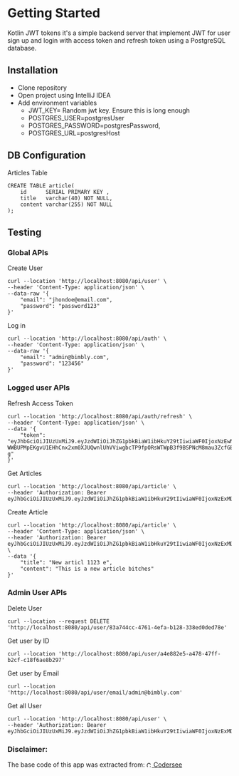 # Getting Started

Kotlin JWT tokens it's a simple backend server that implement JWT for user sign up and login with access token and refresh token using a PostgreSQL database.

## Installation

- Clone repository
- Open project using IntelliJ IDEA
- Add environment variables 
  - JWT_KEY= Random jwt key. Ensure this is long enough
  - POSTGRES_USER=postgresUser
  - POSTGRES_PASSWORD=postgresPassword,
  - POSTGRES_URL=postgresHost

## DB Configuration

Articles Table

```roomsql
CREATE TABLE article(
    id      SERIAL PRIMARY KEY ,
    title   varchar(40) NOT NULL,
    content varchar(255) NOT NULL
);
```

## Testing

### Global APIs

Create User
```shell
curl --location 'http://localhost:8080/api/user' \
--header 'Content-Type: application/json' \
--data-raw '{
    "email": "jhondoe@email.com",
    "password": "password123"
}'
```

Log in 
```shell
curl --location 'http://localhost:8080/api/auth' \
--header 'Content-Type: application/json' \
--data-raw '{
    "email": "admin@bimbly.com",
    "password": "123456"
}'
```

### Logged user APIs

Refresh Access Token
```shell
curl --location 'http://localhost:8080/api/auth/refresh' \
--header 'Content-Type: application/json' \
--data '{
    "token": "eyJhbGciOiJIUzUxMiJ9.eyJzdWIiOiJhZG1pbkBiaW1ibHkuY29tIiwiaWF0IjoxNzEwNzUwNjI2LCJleHAiOjE3MTA4MzcwMjZ9.mWq-WWBUPMpEKgvU1EHhCnx2xm0XJUQwnlUhVViwgbcTP9fpORsWTWpB3f9BSPNcM8mau3ZcfGBNoX521Uj4-g"
}'
```

Get Articles
```shell
curl --location 'http://localhost:8080/api/article' \
--header 'Authorization: Bearer eyJhbGciOiJIUzUxMiJ9.eyJzdWIiOiJhZG1pbkBiaW1ibHkuY29tIiwiaWF0IjoxNzExMDExMjI3LCJleHAiOjE3MTEwMTQ4Mjd9.RvS39ec0kBXddQX9YKHkUAMDNMgGECH10kmwehvBGQM24CJCyV_UxehEXAIaCxrUsMmvl_jDRuiAV3s3PPpdfg'
```

Create Article
```shell
curl --location 'http://localhost:8080/api/article' \
--header 'Content-Type: application/json' \
--header 'Authorization: Bearer eyJhbGciOiJIUzUxMiJ9.eyJzdWIiOiJhZG1pbkBiaW1ibHkuY29tIiwiaWF0IjoxNzExMDExMjI3LCJleHAiOjE3MTEwMTQ4Mjd9.RvS39ec0kBXddQX9YKHkUAMDNMgGECH10kmwehvBGQM24CJCyV_UxehEXAIaCxrUsMmvl_jDRuiAV3s3PPpdfg' \
--data '{
    "title": "New articl 1123 e",
    "content": "This is a new article bitches"
}'

```
### Admin User APIs

Delete User
```shell
curl --location --request DELETE 'http://localhost:8080/api/user/83a744cc-4761-4efa-b128-338ed0ded78e'
```

Get user by ID
```shell
curl --location 'http://localhost:8080/api/user/a4e882e5-a478-47ff-b2cf-c18f6ae8b297'
```

Get user by Email
```shell
curl --location 'http://localhost:8080/api/user/email/admin@bimbly.com'
```

Get all User
```shell
curl --location 'http://localhost:8080/api/user' \
--header 'Authorization: Bearer eyJhbGciOiJIUzUxMiJ9.eyJzdWIiOiJhZG1pbkBiaW1ibHkuY29tIiwiaWF0IjoxNzExMDExMjI3LCJleHAiOjE3MTEwMTQ4Mjd9.RvS39ec0kBXddQX9YKHkUAMDNMgGECH10kmwehvBGQM24CJCyV_UxehEXAIaCxrUsMmvl_jDRuiAV3s3PPpdfg'
```

### Disclaimer:

The base code of this app was extracted from: <img src="https://codersee.com/wp-content/uploads/2022/02/logo_square_500_500-300x300.png" height="12" alt="Codersee Image"/>[ Codersee](https://codersee.com)
